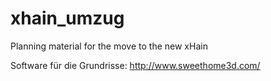 # xhain_umzug
Planning material for the move to the new xHain

Software für die Grundrisse: http://www.sweethome3d.com/
